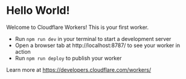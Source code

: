 # Hello World!

Welcome to Cloudflare Workers! This is your first worker.

- Run `npm run dev` in your terminal to start a development server
- Open a browser tab at http://localhost:8787/ to see your worker in action
- Run `npm run deploy` to publish your worker

Learn more at https://developers.cloudflare.com/workers/

